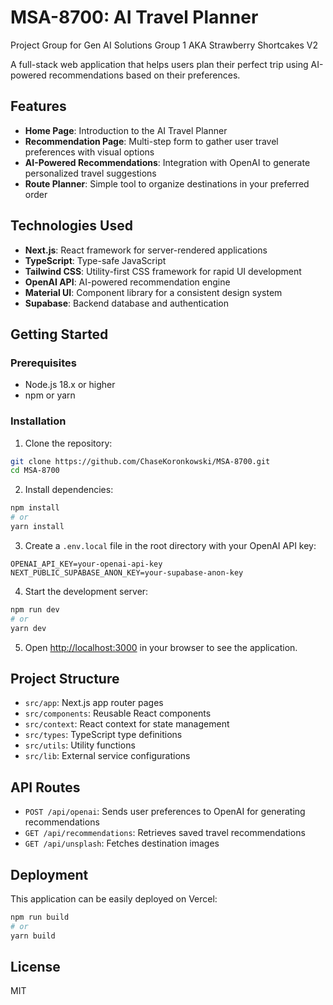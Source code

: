 # MSA-8700: AI Travel Planner

Project Group for Gen AI Solutions Group 1 AKA Strawberry Shortcakes V2

A full-stack web application that helps users plan their perfect trip using AI-powered recommendations based on their preferences.

## Features

- **Home Page**: Introduction to the AI Travel Planner
- **Recommendation Page**: Multi-step form to gather user travel preferences with visual options
- **AI-Powered Recommendations**: Integration with OpenAI to generate personalized travel suggestions
- **Route Planner**: Simple tool to organize destinations in your preferred order

## Technologies Used

- **Next.js**: React framework for server-rendered applications
- **TypeScript**: Type-safe JavaScript
- **Tailwind CSS**: Utility-first CSS framework for rapid UI development
- **OpenAI API**: AI-powered recommendation engine
- **Material UI**: Component library for a consistent design system
- **Supabase**: Backend database and authentication

## Getting Started

### Prerequisites

- Node.js 18.x or higher
- npm or yarn

### Installation

1. Clone the repository:

```bash
git clone https://github.com/ChaseKoronkowski/MSA-8700.git
cd MSA-8700
```

2. Install dependencies:

```bash
npm install
# or
yarn install
```

3. Create a `.env.local` file in the root directory with your OpenAI API key:

```
OPENAI_API_KEY=your-openai-api-key
NEXT_PUBLIC_SUPABASE_ANON_KEY=your-supabase-anon-key
```

4. Start the development server:

```bash
npm run dev
# or
yarn dev
```

5. Open [http://localhost:3000](http://localhost:3000) in your browser to see the application.

## Project Structure

- `src/app`: Next.js app router pages
- `src/components`: Reusable React components
- `src/context`: React context for state management
- `src/types`: TypeScript type definitions
- `src/utils`: Utility functions
- `src/lib`: External service configurations

## API Routes

- `POST /api/openai`: Sends user preferences to OpenAI for generating recommendations
- `GET /api/recommendations`: Retrieves saved travel recommendations
- `GET /api/unsplash`: Fetches destination images

## Deployment

This application can be easily deployed on Vercel:

```bash
npm run build
# or
yarn build
```

## License

MIT
